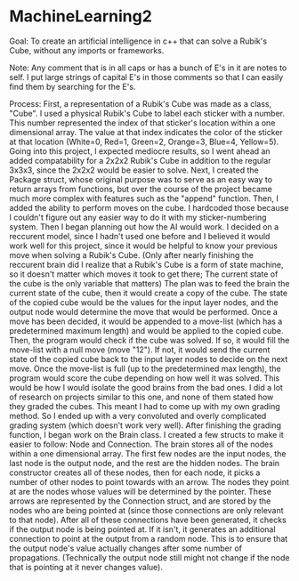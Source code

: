 # MachineLearning2
Goal:
To create an artificial intelligence in c++ that can solve a Rubik's Cube, without any imports or frameworks.

Note:
Any comment that is in all caps or has a bunch of E's in it are notes to self. I put large strings of capital E's in those comments so that I can easily find them by searching for the E's.

Process:
First, a representation of a Rubik's Cube was made as a class, "Cube". I used a physical Rubik's Cube to label each sticker with a number. This number represented the index of that sticker's location within a one dimensional array. The value at that index indicates the color of the sticker at that location (White=0, Red=1, Green=2, Orange=3, Blue=4, Yellow=5).
Going into this project, I expected mediocre results, so I went ahead an added compatability for a 2x2x2 Rubik's Cube in addition to the regular 3x3x3, since the 2x2x2 would be easier to solve.
Next, I created the Package struct, whose original purpose was to serve as an easy way to return arrays from functions, but over the course of the project became much more complex with features such as the "append" function.
Then, I added the ability to perform moves on the cube. I hardcoded those because I couldn't figure out any easier way to do it with my sticker-numbering system.
Then I began planning out how the AI would work. I decided on a reccurent model, since I hadn't used one before and I believed it would work well for this project, since it would be helpful to know your previous move when solving a Rubik's Cube. (Only after nearly finishing the reccurent brain did I realize that a Rubik's Cube is a form of state machine, so it doesn't matter which moves it took to get there; The current state of the cube is the only variable that matters)
The plan was to feed the brain the current state of the cube, then it would create a copy of the cube. The state of the copied cube would be the values for the input layer nodes, and the output node would determine the move that would be performed. Once a move has been decided, it would be appended to a move-list (which has a predetermined maximum length) and would be applied to the copied cube. Then, the program would check if the cube was solved. If so, it would fill the move-list with a null move (move "12"). If not, it would send the current state of the copied cube back to the input layer nodes to decide on the next move. Once the move-list is full (up to the predetermined max length), the program would score the cube depending on how well it was solved. This would be how I would isolate the good brains from the bad ones.
I did a lot of research on projects similar to this one, and none of them stated how they graded the cubes. This meant I had to come up with my own grading method. So I ended up with a very convoluted and overly complicated grading system (which doesn't work very well).
After finishing the grading function, I began work on the Brain class. I created a few structs to make it easier to follow: Node and Connection. The brain stores all of the nodes within a one dimensional array. The first few nodes are the input nodes, the last node is the output node, and the rest are the hidden nodes. The brain constructor creates all of these nodes, then for each node, it picks a number of other nodes to point towards with an arrow. The nodes they point at are the nodes whose values will be determined by the pointer. These arrows are represented by the Connection struct, and are stored by the nodes who are being pointed at (since those connections are only relevant to that node).
After all of these connections have been generated, it checks if the output node is being pointed at. If it isn't, it generates an additional connection to point at the output from a random node. This is to ensure that the output node's value actually changes after some number of propagations. (Technically the output node still might not change if the node that is pointing at it never changes value).
